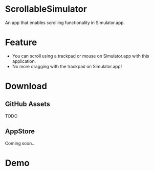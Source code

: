 # ScrollableSimulator
An app that enables scrolling functionality in Simulator.app.

# Feature
- You can scroll using a trackpad or mouse on Simulator.app with this application.
- No more dragging with the trackpad on Simulator.app!

# Download
## GitHub Assets
TODO

## AppStore
Coming soon...

# Demo
